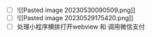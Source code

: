 - [ ] ![[Pasted image 20230530090509.png]]
- [ ]  ![[Pasted image 20230529175420.png]]
- [ ]  处理小程序横排打开webview 和 调用微信支付